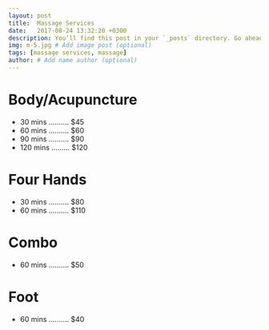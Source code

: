 ```yaml
---
layout: post
title:  Massage Services
date:   2017-08-24 13:32:20 +0300
description: You’ll find this post in your `_posts` directory. Go ahead and edit it and re-build the site to see your changes. # Add post description (optional)
img: m-5.jpg # Add image post (optional)
tags: [massage services, massage]
author: # Add name author (optional)
---
```

# Body/Acupuncture
* 30 mins .......... $45
* 60 mins .......... $60
* 90 mins .......... $90
* 120 mins ......... $120

# Four Hands
* 30 mins .......... $80
* 60 mins .......... $110

# Combo
* 60 mins .......... $50

# Foot
* 60 mins .......... $40
